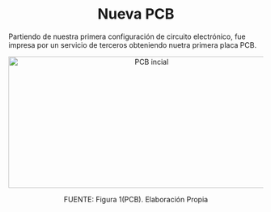 <p align="left">
  <h1 align="center">Nueva PCB</h1>
</p>

Partiendo de nuestra primera configuración de circuito electrónico, fue impresa por un servicio de terceros obteniendo nuetra primera placa PCB.

<p align="center">
  <img src="https://github.com/stephany-toribio/ProyectosDeIngenieria1/blob/main/HITOS/Hito1/Avances/PCB%20inicial.jpg" alt="PCB incial" style="width: 550px; height: 260px;">
</p>
<p align="center" class="note text-center note-white">FUENTE: Figura 1(PCB). Elaboración Propia</p>